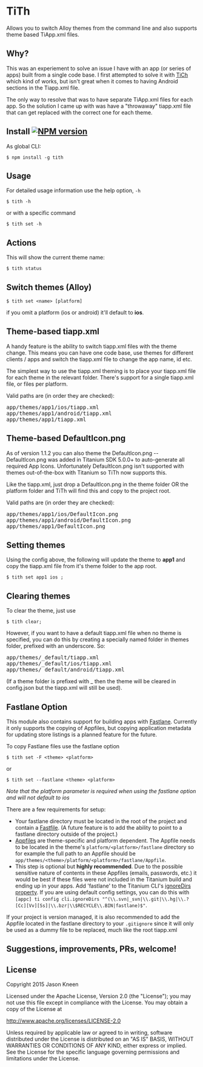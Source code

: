 # TiTh

Allows you to switch Alloy themes from the command line and also supports theme based TiApp.xml files.

## Why?

This was an experiement to solve an issue I have with an app (or series of apps) built from a single code base. I first attempted to solve it with [TiCh](https://github.com/jasonkneen/tich) which kind of works, but isn't great when it comes to having Android sections in the Tiapp.xml file.

The only way to resolve that was to have separate TiApp.xml files for each app. So the solution I came up with was have a "throwaway" tiapp.xml file that can get replaced with the correct one for each theme.

## Install [![NPM version](https://badge.fury.io/js/tith.svg)](http://badge.fury.io/js/tith)

As global CLI:

    $ npm install -g tith

## Usage

For detailed usage information use the help option, `-h`
```
$ tith -h
```
or with a specific command
```
$ tith set -h
```

## Actions

This will show the current theme name:
```
$ tith status
```

## Switch themes (Alloy)

```
$ tith set <name> [platform]
```
if you omit a platform (ios or android) it'll default to **ios**.

## Theme-based tiapp.xml

A handy feature is the ability to switch tiapp.xml files with the theme change. This means you can have one code base, use themes for different clients / apps and switch the tiapp.xml file to change the app name, id etc.

The simplest way to use the tiapp.xml theming is to place your tiapp.xml file for each theme in the relevant folder. There's support for a single tiapp.xml file, or files per platform.

Valid paths are (in order they are checked):
<pre>
app/themes/app1/ios/tiapp.xml
app/themes/app1/android/tiapp.xml
app/themes/app1/tiapp.xml
</pre>

## Theme-based DefaultIcon.png

As of version 1.1.2 you can also theme the DefaultIcon.png -- DefaultIcon.png was added in Titanium SDK 5.0.0+ to auto-generate all required App Icons. Unfortunately DefaultIcon.png isn't supported with themes out-of-the-box with Titanium so TiTh now supports this.

Like the tiapp.xml, just drop a DefaultIcon.png in the theme folder OR the platform folder and TiTh will find this and copy to the project root.

Valid paths are (in order they are checked):
<pre>
app/themes/app1/ios/DefaultIcon.png
app/themes/app1/android/DefaultIcon.png
app/themes/app1/DefaultIcon.png
</pre>

## Setting themes

Using the config above, the following will update the theme to **app1** and copy the tiapp.xml file from it's theme folder to the app root.

```
$ tith set app1 ios ;
```

## Clearing themes

To clear the theme, just use

```
$ tith clear;
```

However, if you want to have a default tiapp.xml file when no theme is specified, you can do this by creating a specially named folder in themes folder, prefixed with an underscore. So:

<pre>
app/themes/_default/tiapp.xml
app/themes/_default/ios/tiapp.xml
app/themes/_default/android/tiapp.xml
</pre>

(If a theme folder is prefixed with _ then the theme will be cleared in config.json but the tiapp.xml will still be used).

## Fastlane Option

This module also contains support for building apps with [Fastlane](https://fastlane.tools/). Currently it only supports the copying of Appfiles, but copying application metadata for updating store listings is a planned feature for the future.

To copy Fastlane files use the fastlane option
```
$ tith set -F <theme> <platform>
```
or
```
$ tith set --fastlane <theme> <platform>
```
*Note that the platform parameter is required when using the fastlane option and will not default to ios*

There are a few requirements for setup:
- Your fastlane directory must be located in the root of the project and contain a [Fastfile](https://docs.fastlane.tools/advanced/Appfile/). (A future feature is to add the ability to point to a fastlane directory outside of the project.)
- [Appfiles](https://docs.fastlane.tools/advanced/Appfile/) are theme-specific and platform dependent. The Appfile needs to be located in the theme's `platform/<platform>/fastlane` directory so for example the full path to an Appfile should be `app/themes/<theme>/platform/<platform>/fastlane/Appfile`.
- This step is optional but **highly recommended**. Due to the possible sensitive nature of contents in these Appfiles (emails, passwords, etc.) it would be best if these files were not included in the Titanium build and ending up in your apps. Add 'fastlane' to the Titanium CLI's [ignoreDirs property](https://wiki.appcelerator.org/display/guides2/Titanium+CLI+Options#TitaniumCLIOptions-cli.ignoreDirs). If you are using default config settings, you can do this with `[appc] ti config cli.ignoreDirs "^(\\.svn|_svn|\\.git|\\.hg|\\.?[Cc][Vv][Ss]|\\.bzr|\\$RECYCLE\\.BIN|fastlane)$"`.

If your project is version managed, it is also recommended to add the Appfile located in the fastlane directory to your `.gitignore` since it will only be used as a dummy file to be replaced, much like the root tiapp.xml

## Suggestions, improvements, PRs, welcome!

## License
Copyright 2015 Jason Kneen

Licensed under the Apache License, Version 2.0 (the "License");
you may not use this file except in compliance with the License.
You may obtain a copy of the License at

   http://www.apache.org/licenses/LICENSE-2.0

Unless required by applicable law or agreed to in writing, software
distributed under the License is distributed on an "AS IS" BASIS,
WITHOUT WARRANTIES OR CONDITIONS OF ANY KIND, either express or implied.
See the License for the specific language governing permissions and
limitations under the License.
</pre>

